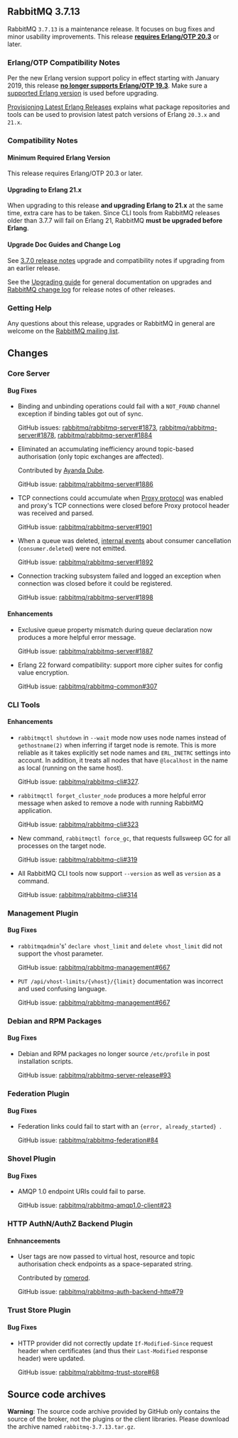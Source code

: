 ## RabbitMQ 3.7.13

RabbitMQ `3.7.13` is a maintenance release. It focuses on bug fixes and
minor usability improvements. This release [**requires Erlang/OTP 20.3**](https://www.rabbitmq.com/which-erlang.html) or later.

### Erlang/OTP Compatibility Notes

Per the new Erlang version support policy in effect starting with January 2019,
this release [**no longer supports Erlang/OTP 19.3**](https://groups.google.com/d/msg/rabbitmq-users/G4UJ9zbIYHs/qCeyjkjyCQAJ).
Make sure a [supported Erlang version](https://www.rabbitmq.com/which-erlang.html) is used before upgrading.

[Provisioning Latest Erlang Releases](https://www.rabbitmq.com/which-erlang.html#erlang-repositories)
explains what package repositories and tools can be used to provision latest patch versions of
Erlang `20.3.x` and `21.x`.

### Compatibility Notes

#### Minimum Required Erlang Version

This release requires Erlang/OTP 20.3 or later.

#### Upgrading to Erlang 21.x

When upgrading to this release **and upgrading Erlang to 21.x** at the same time, extra care has to be taken.
Since CLI tools from RabbitMQ releases older than 3.7.7 will fail on Erlang 21,
RabbitMQ **must be upgraded before Erlang**.

#### Upgrade Doc Guides and Change Log

See [3.7.0 release notes](https://github.com/rabbitmq/rabbitmq-server/releases/tag/v3.7.0) upgrade and
compatibility notes if upgrading from an earlier release.

See the [Upgrading guide](http://www.rabbitmq.com/upgrade.html) for general documentation on upgrades and
[RabbitMQ change log](http://www.rabbitmq.com/changelog.html) for release notes of other releases.

### Getting Help

Any questions about this release, upgrades or RabbitMQ in general are welcome on the
[RabbitMQ mailing list](https://groups.google.com/forum/#!forum/rabbitmq-users).


## Changes

### Core Server

#### Bug Fixes

 * Binding and unbinding operations could fail with a `NOT_FOUND` channel exception if binding tables
   got out of sync.

   GitHub issues: [rabbitmq/rabbitmq-server#1873](https://github.com/rabbitmq/rabbitmq-server/issues/1873), [rabbitmq/rabbitmq-server#1878](https://github.com/rabbitmq/rabbitmq-server/pull/1878), [rabbitmq/rabbitmq-server#1884](https://github.com/rabbitmq/rabbitmq-server/pull/1884)

 * Eliminated an accumulating inefficiency around topic-based authorisation (only topic
   exchanges are affected).

   Contributed by [Ayanda Dube](https://github.com/Ayanda-D).

   GitHub issue: [rabbitmq/rabbitmq-server#1886](https://github.com/rabbitmq/rabbitmq-server/pull/1886)

 * TCP connections could accumulate when [Proxy protocol](https://www.rabbitmq.com/networking.html#proxy-protocol)
   was enabled and proxy's TCP connections were closed before Proxy protocol header was received and parsed.

   GitHub issue: [rabbitmq/rabbitmq-server#1901](https://github.com/rabbitmq/rabbitmq-server/issues/1901)

 * When a queue was deleted, [internal events](https://github.com/rabbitmq/rabbitmq-event-exchange)
   about consumer cancellation (`consumer.deleted`) were not emitted.

   GitHub issue: [rabbitmq/rabbitmq-server#1892](https://github.com/rabbitmq/rabbitmq-server/issues/1892)

 * Connection tracking subsystem failed and logged an exception when connection was closed before it could
   be registered.

   GitHub issue: [rabbitmq/rabbitmq-server#1898](https://github.com/rabbitmq/rabbitmq-server/pull/1898)

#### Enhancements

 * Exclusive queue property mismatch during queue declaration now produces a more helpful
   error message.

   GitHub issue: [rabbitmq/rabbitmq-server#1887](https://github.com/rabbitmq/rabbitmq-server/issues/1887)

 * Erlang 22 forward compatibility: support more cipher suites for config value encryption.

   GitHub issue: [rabbitmq/rabbitmq-common#307](https://github.com/rabbitmq/rabbitmq-common/pull/307)


### CLI Tools

#### Enhancements

 * `rabbitmqctl shutdown` in `--wait` mode now uses node names instead of `gethostname(2)` when inferring
    if target node is remote. This is more reliable as it takes explicitly set node names and `ERL_INETRC`
    settings into account. In addition, it treats all nodes that have `@localhost` in the name as local
    (running on the same host).
    
    GitHub issue: [rabbitmq/rabbitmq-cli#327](https://github.com/rabbitmq/rabbitmq-cli/issues/327).

 * `rabbitmqctl forget_cluster_node` produces a more helpful error message when asked to remove a node with running
   RabbitMQ application.

   GitHub issue: [rabbitmq/rabbitmq-cli#323](https://github.com/rabbitmq/rabbitmq-cli/issues/323)

 * New command, `rabbitmqctl force_gc`, that requests fullsweep GC for all processes on the target node.

   GitHub issue: [rabbitmq/rabbitmq-cli#319](https://github.com/rabbitmq/rabbitmq-cli/issues/319)

 * All RabbitMQ CLI tools now support `--version` as well as `version` as a command.

   GitHub issue: [rabbitmq/rabbitmq-cli#314](https://github.com/rabbitmq/rabbitmq-cli/issues/314)


### Management Plugin

#### Bug Fixes

 * `rabbitmqadmin`'s' `declare vhost_limit` and `delete vhost_limit` did not support the vhost
   parameter.

   GitHub issue: [rabbitmq/rabbitmq-management#667](https://github.com/rabbitmq/rabbitmq-management/issues/667)

 * `PUT /api/vhost-limits/{vhost}/{limit}` documentation was incorrect and used confusing language.

   GitHub issue: [rabbitmq/rabbitmq-management#667](https://github.com/rabbitmq/rabbitmq-management/issues/667)


### Debian and RPM Packages

#### Bug Fixes

 * Debian and RPM packages no longer source `/etc/profile` in post installation scripts.

   GitHub issue: [rabbitmq/rabbitmq-server-release#93](https://github.com/rabbitmq/rabbitmq-server-release/issues/93)


### Federation Plugin

#### Bug Fixes

 * Federation links could fail to start with an `{error, already_started} `.
 
   GitHub issue: [rabbitmq/rabbitmq-federation#84](https://github.com/rabbitmq/rabbitmq-federation/issues/84)


### Shovel Plugin

#### Bug Fixes

 * AMQP 1.0 endpoint URIs could fail to parse.

   GitHub issue: [rabbitmq/rabbitmq-amqp1.0-client#23](https://github.com/rabbitmq/rabbitmq-amqp1.0-client/issues/23)


### HTTP AuthN/AuthZ Backend Plugin

#### Enhnanceements

 * User tags are now passed to virtual host, resource and topic authorisation check endpoints as a space-separated string.

   Contributed by [romerod](https://github.com/romerod).

   GitHub issue: [rabbitmq/rabbitmq-auth-backend-http#79](https://github.com/rabbitmq/rabbitmq-auth-backend-http/issues/79)


### Trust Store Plugin

#### Bug Fixes

 * HTTP provider did not correctly update `If-Modified-Since` request header when certificates
   (and thus their `Last-Modified` response header) were updated.

   GitHub issue: [rabbitmq/rabbitmq-trust-store#68](https://github.com/rabbitmq/rabbitmq-trust-store/issues/68)


## Source code archives

**Warning**: The source code archive provided by GitHub only contains the source of the broker,
not the plugins or the client libraries. Please download the archive named `rabbitmq-3.7.13.tar.gz`.
